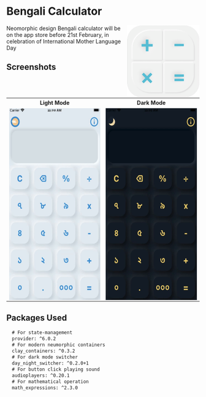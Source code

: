 # Bengali Calculator

<img align="right" src="assets/images/playstore.png" height="190"></img>
Neomorphic design Bengali calculator will be on the app store before 21st February, in celebration of International Mother Language Day

## Screenshots

<table align="center" style="margin: 0px auto;">
  <tr>
    <th>Light Mode</th>
    <th>Dark Mode</th>
  </tr>
  <tr>
    <td><img align="right" src="screenshots/lightMode.gif" height="500"></img></td>
    <td><img align="right" src="screenshots/darkMode.gif" height="500"></img></td>
  </tr>
  </table>

## Packages Used

```
  # For state-management
  provider: ^6.0.2
  # For modern neumorphic containers
  clay_containers: ^0.3.2
  # For dark mode switcher
  day_night_switcher: ^0.2.0+1
  # For button click playing sound
  audioplayers: ^0.20.1
  # For mathematical operation
  math_expressions: ^2.3.0
```
